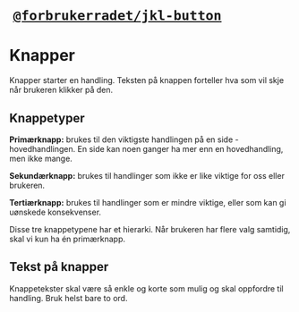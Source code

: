 #  [`@forbrukerradet/jkl-button`](https://jokul.fremtind.no/komponenter/buttons)

# Knapper

Knapper starter en handling. Teksten på knappen forteller hva som vil skje når brukeren klikker på den.

## Knappetyper

**Primærknapp:** brukes til den viktigste handlingen på en side - hovedhandlingen. En side kan noen ganger ha mer enn en hovedhandling, men ikke mange.

**Sekundærknapp:** brukes til handlinger som ikke er like viktige for oss eller brukeren.

**Tertiærknapp:** brukes til handlinger som er mindre viktige, eller som kan gi uønskede konsekvenser.

Disse tre knappetypene har et hierarki. Når brukeren har flere valg samtidig, skal vi kun ha én primærknapp.

## Tekst på knapper

Knappetekster skal være så enkle og korte som mulig og skal oppfordre til handling. Bruk helst bare to ord.
